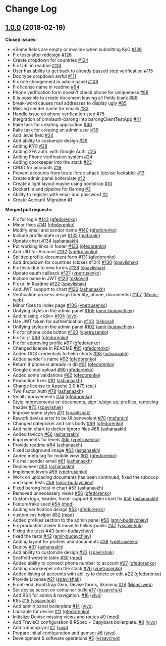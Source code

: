 # Change Log

## [1.0.0](https://github.com/rubykube/barong/tree/1.0.0) (2018-02-19)
**Closed issues:**

- «Some fields are empty or invalid» when submitting KyC [\#136](https://github.com/rubykube/barong/issues/136)
- Fix tests after redesign [\#126](https://github.com/rubykube/barong/issues/126)
- Create dropdown for countries [\#124](https://github.com/rubykube/barong/issues/124)
- Fix URL in readme [\#116](https://github.com/rubykube/barong/issues/116)
- User has ability to get back to already passed step verification [\#115](https://github.com/rubykube/barong/issues/115)
- Doc type dropdown awful [\#111](https://github.com/rubykube/barong/issues/111)
- Fix role changement in admin panel [\#109](https://github.com/rubykube/barong/issues/109)
- Fix license name in readme [\#94](https://github.com/rubykube/barong/issues/94)
- Phone verification form doesn't check phone for uniqueness [\#88](https://github.com/rubykube/barong/issues/88)
- It is possible to create document leaving all fields blank [\#86](https://github.com/rubykube/barong/issues/86)
- break-word causes mail addresses to display ugly  [\#85](https://github.com/rubykube/barong/issues/85)
- Missing sender name for emails [\#83](https://github.com/rubykube/barong/issues/83)
- Handle issue on phone verification step [\#75](https://github.com/rubykube/barong/issues/75)
- Integration of omniauth-barong into barongClientTestApp [\#41](https://github.com/rubykube/barong/issues/41)
- Rake task for creating application [\#40](https://github.com/rubykube/barong/issues/40)
- Rake task for creating an admin user [\#39](https://github.com/rubykube/barong/issues/39)
- Add .level field [\#34](https://github.com/rubykube/barong/issues/34)
- Add ability to customize design  [\#29](https://github.com/rubykube/barong/issues/29)
- Adding KYC [\#28](https://github.com/rubykube/barong/issues/28)
- Adding 2FA auth. with Google Auth. [\#25](https://github.com/rubykube/barong/issues/25)
- Adding Phone verification system [\#24](https://github.com/rubykube/barong/issues/24)
- Adding doorkeeper into the stack [\#23](https://github.com/rubykube/barong/issues/23)
- CRUD for accounts [\#19](https://github.com/rubykube/barong/issues/19)
- Prevent accounts from brute-force attack \(devise lockable\) [\#13](https://github.com/rubykube/barong/issues/13)
- Create admin panel boilerplate [\#12](https://github.com/rubykube/barong/issues/12)
- Create a light layout maybe using bootstrap [\#10](https://github.com/rubykube/barong/issues/10)
- Dockerfile and pipeline for Barong [\#3](https://github.com/rubykube/barong/issues/3)
- Ability to register with email and password [\#2](https://github.com/rubykube/barong/issues/2)
- Create Account Migration [\#1](https://github.com/rubykube/barong/issues/1)

**Merged pull requests:**

- Fix for login [\#143](https://github.com/rubykube/barong/pull/143) ([gfedorenko](https://github.com/gfedorenko))
- Minor fixes [\#141](https://github.com/rubykube/barong/pull/141) ([gfedorenko](https://github.com/gfedorenko))
- Modify email and sender name [\#140](https://github.com/rubykube/barong/pull/140) ([gfedorenko](https://github.com/gfedorenko))
- Include profile.state in jwt [\#135](https://github.com/rubykube/barong/pull/135) ([mafarain](https://github.com/mafarain))
- Update chart [\#134](https://github.com/rubykube/barong/pull/134) ([ashanaakh](https://github.com/ashanaakh))
- Put working links in footer [\#133](https://github.com/rubykube/barong/pull/133) ([gfedorenko](https://github.com/gfedorenko))
- Add UID for Account [\#132](https://github.com/rubykube/barong/pull/132) ([vpetrusenko](https://github.com/vpetrusenko))
- Splitted profile-document form [\#131](https://github.com/rubykube/barong/pull/131) ([gfedorenko](https://github.com/gfedorenko))
- Add dropdown for countries \(closes \#124\) [\#130](https://github.com/rubykube/barong/pull/130) ([spavlishak](https://github.com/spavlishak))
- Fix tests due to new forms [\#128](https://github.com/rubykube/barong/pull/128) ([spavlishak](https://github.com/spavlishak))
- Update oauth callback [\#127](https://github.com/rubykube/barong/pull/127) ([vpetrusenko](https://github.com/vpetrusenko))
- Include name in JWT [\#123](https://github.com/rubykube/barong/pull/123) ([dkkoval](https://github.com/dkkoval))
- Fix url in Readme [\#122](https://github.com/rubykube/barong/pull/122) ([spavlishak](https://github.com/spavlishak))
- Add JWT support to chart [\#120](https://github.com/rubykube/barong/pull/120) ([ashanaakh](https://github.com/ashanaakh))
- Verification process design \(Identity, phone, documents\) [\#107](https://github.com/rubykube/barong/pull/107) ([Mons-web](https://github.com/Mons-web))
- Minor fixes to index page [\#106](https://github.com/rubykube/barong/pull/106) ([vpetrusenko](https://github.com/vpetrusenko))
- Unifying styles in the admin panel [\#105](https://github.com/rubykube/barong/pull/105) ([amir-budaychiev](https://github.com/amir-budaychiev))
- Add missing \</div\> [\#104](https://github.com/rubykube/barong/pull/104) ([yivo](https://github.com/yivo))
- Use JWT token for authentication [\#103](https://github.com/rubykube/barong/pull/103) ([dkkoval](https://github.com/dkkoval))
- Unifying styles in the admin panel [\#102](https://github.com/rubykube/barong/pull/102) ([amir-budaychiev](https://github.com/amir-budaychiev))
- Fix for phone code button [\#100](https://github.com/rubykube/barong/pull/100) ([vpetrusenko](https://github.com/vpetrusenko))
- Fix for js [\#98](https://github.com/rubykube/barong/pull/98) ([gfedorenko](https://github.com/gfedorenko))
- Fix for approving profile [\#97](https://github.com/rubykube/barong/pull/97) ([gfedorenko](https://github.com/gfedorenko))
- Changed license in README [\#95](https://github.com/rubykube/barong/pull/95) ([gfedorenko](https://github.com/gfedorenko))
- Added GCS credentials to helm charts [\#93](https://github.com/rubykube/barong/pull/93) ([ashanaakh](https://github.com/ashanaakh))
- Added sender's name [\#92](https://github.com/rubykube/barong/pull/92) ([gfedorenko](https://github.com/gfedorenko))
- Return if phone is already in db [\#91](https://github.com/rubykube/barong/pull/91) ([gfedorenko](https://github.com/gfedorenko))
- Google cloud upload [\#90](https://github.com/rubykube/barong/pull/90) ([gfedorenko](https://github.com/gfedorenko))
- Added some validations [\#82](https://github.com/rubykube/barong/pull/82) ([gfedorenko](https://github.com/gfedorenko))
- Production fixes [\#81](https://github.com/rubykube/barong/pull/81) ([ashanaakh](https://github.com/ashanaakh))
- Change license to Apache 2.0 [\#79](https://github.com/rubykube/barong/pull/79) ([calj](https://github.com/calj))
- Two Factor Auth  [\#78](https://github.com/rubykube/barong/pull/78) ([ashanaakh](https://github.com/ashanaakh))
- Small improvements [\#74](https://github.com/rubykube/barong/pull/74) ([gfedorenko](https://github.com/gfedorenko))
- Style improvements on documents, sign in/sign up, profiles, removing header [\#73](https://github.com/rubykube/barong/pull/73) ([spavlishak](https://github.com/spavlishak))
- Improve some styles [\#71](https://github.com/rubykube/barong/pull/71) ([spavlishak](https://github.com/spavlishak))
- Rework devise error to be UI benevolent [\#70](https://github.com/rubykube/barong/pull/70) ([mafarain](https://github.com/mafarain))
- Changed datepicker and sms body [\#69](https://github.com/rubykube/barong/pull/69) ([gfedorenko](https://github.com/gfedorenko))
- Add helm chart to docker ignore files [\#68](https://github.com/rubykube/barong/pull/68) ([ashanaakh](https://github.com/ashanaakh))
- Added favicon [\#66](https://github.com/rubykube/barong/pull/66) ([ashanaakh](https://github.com/ashanaakh))
- Improvments for levels [\#65](https://github.com/rubykube/barong/pull/65) ([vpetrusenko](https://github.com/vpetrusenko))
- Provide readme [\#64](https://github.com/rubykube/barong/pull/64) ([ashanaakh](https://github.com/ashanaakh))
- Fixed background image [\#63](https://github.com/rubykube/barong/pull/63) ([ashanaakh](https://github.com/ashanaakh))
- Added meta tag for mobile view [\#62](https://github.com/rubykube/barong/pull/62) ([gfedorenko](https://github.com/gfedorenko))
- Fix mail sender email [\#61](https://github.com/rubykube/barong/pull/61) ([ashanaakh](https://github.com/ashanaakh))
- Deployment  [\#60](https://github.com/rubykube/barong/pull/60) ([ashanaakh](https://github.com/ashanaakh))
- Implement levels [\#59](https://github.com/rubykube/barong/pull/59) ([vpetrusenko](https://github.com/vpetrusenko))
- Work on uploading documents has been continued, fixed the rubocop and rspec tests [\#58](https://github.com/rubykube/barong/pull/58) ([amir-budaychiev](https://github.com/amir-budaychiev))
- Fixed barong host in chart [\#57](https://github.com/rubykube/barong/pull/57) ([ashanaakh](https://github.com/ashanaakh))
- Removed unnecessary views [\#56](https://github.com/rubykube/barong/pull/56) ([gfedorenko](https://github.com/gfedorenko))
- Custom logo, header, footer support & helm chart fix [\#55](https://github.com/rubykube/barong/pull/55) ([ashanaakh](https://github.com/ashanaakh))
- Feature/rake seed [\#54](https://github.com/rubykube/barong/pull/54) ([mod](https://github.com/mod))
- Adding verification design [\#53](https://github.com/rubykube/barong/pull/53) ([gfedorenko](https://github.com/gfedorenko))
- custom css helper [\#52](https://github.com/rubykube/barong/pull/52) ([mod](https://github.com/mod))
- Added profiles section to the admin panel [\#50](https://github.com/rubykube/barong/pull/50) ([amir-budaychiev](https://github.com/amir-budaychiev))
- Fix production mailer & move to helios-public [\#47](https://github.com/rubykube/barong/pull/47) ([yssavchuk](https://github.com/yssavchuk))
- Fixing the tests [\#43](https://github.com/rubykube/barong/pull/43) ([amir-budaychiev](https://github.com/amir-budaychiev))
- fixed the tests [\#42](https://github.com/rubykube/barong/pull/42) ([amir-budaychiev](https://github.com/amir-budaychiev))
- Adding layout for profiles and documents [\#38](https://github.com/rubykube/barong/pull/38) ([vpetrusenko](https://github.com/vpetrusenko))
- Deploy [\#37](https://github.com/rubykube/barong/pull/37) ([ashanaakh](https://github.com/ashanaakh))
- Add ability to customize design [\#33](https://github.com/rubykube/barong/pull/33) ([spavlishak](https://github.com/spavlishak))
- Scaffold website table [\#30](https://github.com/rubykube/barong/pull/30) ([mod](https://github.com/mod))
- Added ability to connect phone number to account [\#27](https://github.com/rubykube/barong/pull/27) ([gfedorenko](https://github.com/gfedorenko))
- Adding doorkeeper into the stack [\#26](https://github.com/rubykube/barong/pull/26) ([vpetrusenko](https://github.com/vpetrusenko))
- Added listing of accounts with ability to delete or edit [\#22](https://github.com/rubykube/barong/pull/22) ([gfedorenko](https://github.com/gfedorenko))
- Provide License [\#21](https://github.com/rubykube/barong/pull/21) ([spavlishak](https://github.com/spavlishak))
- Front-end: Bootstrap Gem, Devise forms, Skinning [\#18](https://github.com/rubykube/barong/pull/18) ([Mons-web](https://github.com/Mons-web))
- Set devise secret on container build [\#17](https://github.com/rubykube/barong/pull/17) ([yssavchuk](https://github.com/yssavchuk))
- Add BS4 for admin & navigation. [\#16](https://github.com/rubykube/barong/pull/16) ([yivo](https://github.com/yivo))
- K8s [\#15](https://github.com/rubykube/barong/pull/15) ([yssavchuk](https://github.com/yssavchuk))
- Add admin panel  boilerplate [\#14](https://github.com/rubykube/barong/pull/14) ([yivo](https://github.com/yivo))
- Lockable for devise [\#11](https://github.com/rubykube/barong/pull/11) ([gfedorenko](https://github.com/gfedorenko))
- Initialize Devise missing views and routes [\#9](https://github.com/rubykube/barong/pull/9) ([mod](https://github.com/mod))
- Add TravisCI configuration & RSpec + Capybara boilerplate. [\#8](https://github.com/rubykube/barong/pull/8) ([yivo](https://github.com/yivo))
- Add rubocop.yml [\#7](https://github.com/rubykube/barong/pull/7) ([yivo](https://github.com/yivo))
- Prepare initial configuration and gemset [\#6](https://github.com/rubykube/barong/pull/6) ([yivo](https://github.com/yivo))
- Development & software operations [\#5](https://github.com/rubykube/barong/pull/5) ([yssavchuk](https://github.com/yssavchuk))

